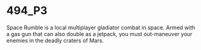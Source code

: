 # 494_P3

Space Rumble is a local multiplayer gladiator combat in space. Armed with a gas gun that can also double as a jetpack, you must out-maneuver your enemies in the deadly craters of Mars.
